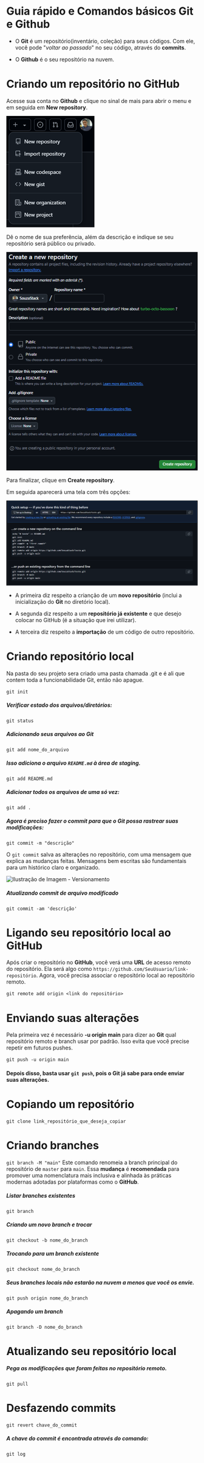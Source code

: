 # Guia rápido e Comandos básicos Git e Github

- O **Git** é um repositório(inventário, coleção) para seus códigos. Com ele, você pode "_voltar ao passado_" no seu código, através do **commits**.

- O **Github** é o seu repositório na nuvem.

# Criando um repositório no GitHub
Acesse sua conta no **Github** e clique no sinal de mais para abrir o menu e em seguida em **New repository**.

![Imagem de ilustração - Inicialização](./image/01.png)

Dê o nome de sua preferência, além da descrição e indique se seu repositório será público ou privado.

![Criando um novo repositório](./image/02.png)

Para finalizar, clique em **Create repository**.

Em seguida aparecerá uma tela com três opções:

![Ilustração de Imagem - Conluido](./image/03.png)

- A primeira diz respeito a crianção de um **novo repositório** (inclui a inicialização do **Git** no diretório local).

- A segunda diz respeito a um **repositório já existente** e que desejo colocar no GitHub (é a situação que irei utilizar).

- A terceira diz respeito a **importação** de um código de outro repositório.

# Criando repositório local

Na pasta do seu projeto sera criado uma pasta chamada .git e é ali que contem toda a funcionabilidade Git, então não apague.

```
git init
```

##### Verificar estado dos arquivos/diretórios:

```
git status
```

##### Adicionando seus arquivos ao Git

```
git add nome_do_arquivo
```


##### Isso adiciona o arquivo `README.md` à área de **staging**. 

```
git add README.md
``` 

##### Adicionar todos os arquivos de uma só vez:
```
git add .
```

##### Agora é preciso fazer o commit para que o Git possa rastrear suas modificações:

```
git commit -m "descrição"
```

O `git commit` salva as alterações no repositório, com uma mensagem que explica as mudanças feitas. Mensagens bem escritas são fundamentais para um histórico claro e organizado.

![Ilustração de Imagem - Versionamento](./image/04.png)

##### Atualizando commit de arquivo modificado

```
git commit -am 'descrição'
```

# Ligando seu repositório local ao GitHub

Após criar o repositório no **GitHub**, você verá uma **URL** de acesso remoto do repositório. Ela será algo como `https://github.com/SeuUsuario/link-repositório`. Agora, você precisa associar o repositório local ao repositório remoto.

```
git remote add origin <link do repositório>
```

# Enviando suas alterações

Pela primeira vez é necessário **-u origin main** para dizer ao **Git** qual repositório remoto e branch usar por padrão. Isso evita que você precise repetir em futuros pushes.

```
git push -u origin main
``` 

#### Depois disso, basta usar `git push`, pois o **Git** já sabe para onde enviar suas alterações.

# Copiando um repositório

```
git clone link_repositório_que_deseja_copiar
```

# Criando branches

`git branch -M "main"` Este comando renomeia a branch principal do repositório de `master` para `main`. Essa **mudança** é **recomendada** para promover uma nomenclatura mais inclusiva e alinhada às práticas modernas adotadas por plataformas como o **GitHub**.

##### Listar branches existentes

```
git branch
``` 

##### Criando um novo branch e trocar

```
git checkout -b nome_do_branch
```

##### Trocando para um branch existente

```
git checkout nome_do_branch
```

##### Seus branches locais não estarão na nuvem a menos que você os envie.

```
git push origin nome_do_branch
```

##### Apagando um branch

```
git branch -D nome_do_branch
```

# Atualizando seu repositório local

##### Pega as modificações que foram feitas no repositório remoto.

```
git pull
```

# Desfazendo commits

```
git revert chave_do_commit
```

##### A chave do commit é encontrada através do comando:

```
git log
```